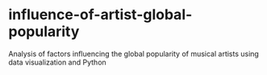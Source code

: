 # influence-of-artist-global-popularity
Analysis of factors influencing the global popularity of musical artists using data visualization and Python
